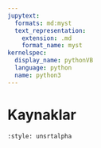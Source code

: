 ```yaml
---
jupytext:
  formats: md:myst
  text_representation:
    extension: .md
    format_name: myst
kernelspec:
  display_name: pythonVB
  language: python
  name: python3
---
```


# Kaynaklar

```{bibliography} references.bib
:style: unsrtalpha
```